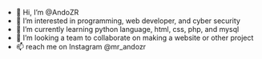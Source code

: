 - 👋 Hi, I’m @AndoZR
- 👀 I’m interested in programming, web developer, and cyber security
- 🌱 I’m currently learning python language, html, css, php, and mysql
- 💞️ I’m looking a team to collaborate on making a website or other project
- 📫 reach me on Instagram @mr_andozr

<!---
AndoZR/AndoZR is a ✨ special ✨ repository because its `README.md` (this file) appears on your GitHub profile.
You can click the Preview link to take a look at your changes.
--->

